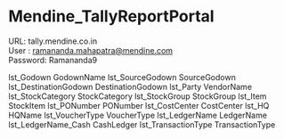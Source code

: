 # Mendine_TallyReportPortal

URL:    tally.mendine.co.in <br>
User : ramananda.mahapatra@mendine.com <br>
Password: Ramananda9<br>


lst_Godown				GodownName
lst_SourceGodown		SourceGodown
lst_DestinationGodown	DestinationGodown
lst_Party				VendorName
lst_StockCategory		StockCategory
lst_StockGroup			StockGroup
lst_Item				StockItem
lst_PONumber			PONumber
lst_CostCenter			CostCenter
lst_HQ					HQName
lst_VoucherType			VoucherType
lst_LedgerName			LedgerName
lst_LedgerName_Cash		CashLedger
lst_TransactionType		TransactionType
